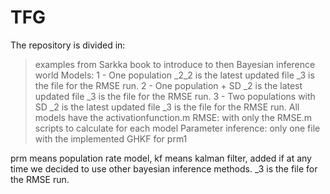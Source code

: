 # TFG
The repository is divided in: 
> examples from Sarkka book to introduce to then Bayesian inference world
Models:
 >1 - One population
	_2_2 is the latest updated file
	_3 is the file for the RMSE run.
 >2  - One population + SD
 	_2 is the latest updated file
	_3 is the file for the RMSE run.
 >3  - Two populations with SD
	_2 is the latest updated file
	_3 is the file for the RMSE run.
All models have the activationfunction.m
>RMSE: with only the RMSE.m scripts to calculate for each model
Parameter inference: only one file with the implemented GHKF for prm1

prm means population rate model,
kf means kalman filter, added if at any time we decided to use other bayesian inference methods.
_3 is the file for the RMSE run.
